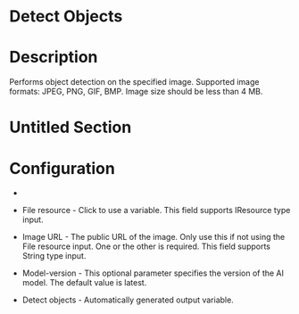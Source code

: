 ﻿# Detect Objects

# Description

Performs object detection on the specified image. Supported image formats: JPEG, PNG,
                GIF, BMP. Image size should be less than 4 MB.

# Untitled Section

# Configuration

* 
* File resource - Click to use a variable. This field supports IResource type input.
* Image URL - The public URL of the image. Only use this if not using the File resource input. One or the other is required. This field supports String type input.







* Model-version - This optional parameter specifies the version of the AI model. The default value is latest.



* Detect objects - Automatically generated output variable.
